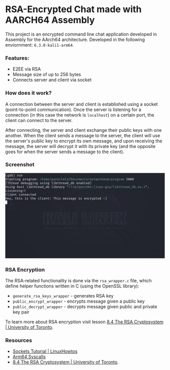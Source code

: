 # RSA-Encrypted Chat made with AARCH64 Assembly

This project is an encrypted command line chat application developed in Assembly for the AArch64 architecture.
Developed in the following enviornment: `6.3.0-kali1-arm64`.

### Features:
- E2EE via RSA
- Message size of up to 256 bytes
- Connects server and client via socket

### How does it work?
A connection between the server and client is established using a socket (point-to-point communication). Once the server is listening for a connection (in this case the network is `localhost`) on a certain port, the client can connect to the server.

After connecting, the server and client exchange their public keys with one another. When the client sends a message to the server, the client will use the server's public key to encrypt its own message, and upon receiving the message, the server will decrypt it with its private key (and the opposite goes for when the server sends a message to the client).

### Screenshot
![Server screenshot](/server.png)


### RSA Encryption
The RSA-related functionality is done via the `rsa_wrapper.c` file, which define helper functions written in C (using the OpenSSL library):
- `generate_rsa_keys_wrapper` - generates RSA key
- `public_encrypt_wrapper` - encrypts message given a public key
- `public_decrypt_wrapper` - decrypts message given public and private key pair

To learn more about RSA encryption visit lesson [8.4 The RSA Cryptosystem | University of Toronto](https://www.teach.cs.toronto.edu/~csc110y/fall/notes/08-cryptography/04-rsa-cryptosystem.html).

### Resources
- [Sockets Tutorial | LinuxHowtos](https://www.linuxhowtos.org/C_C++/socket.htm)
- [Arm64 Syscalls](https://arm64.syscall.sh/)
- [8.4 The RSA Cryptosystem | University of Toronto](https://www.teach.cs.toronto.edu/~csc110y/fall/notes/08-cryptography/04-rsa-cryptosystem.html).

